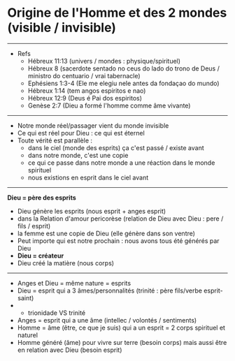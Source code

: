 # Origine de l'Homme et des 2 mondes (visible / invisible)
------
- Refs
  - Hébreux 11:13 (univers / mondes : physique/spirituel)
  - Hébreux 8 (sacerdote sentado no ceus do lado do trono de Deus / ministro do centuario / vrai tabernacle)
  - Ephésiens 1:3-4 (Ele me elegiu nele antes da fondaçao do mundo)
  - Hébreux 1:14 (tem angos espiritos e nao)
  - Hébreux 12:9 (Deus é Pai dos espiritos)
  - Genèse 2:7 (Dieu a formé l'homme comme âme vivante)
------
- Notre monde réel/passager vient du monde invisible
- Ce qui est réel pour Dieu : ce qui est éternel
- Toute vérité est parallèle : 
  - dans le ciel (monde des esprits) ça c'est passé / existe avant
  - dans notre monde, c'est une copie
  - ce qui ce passe dans notre monde a une réaction dans le monde spirituel
  - nous existions en esprit dans le ciel avant
------
**Dieu = père des esprits**
- Dieu génère les esprits (nous esprit + anges esprit)
- dans la Relation d'amour pericorèse (relation de Dieu avec Dieu : pere / fils / esprit)
- la femme est une copie de Dieu (elle génère dans son ventre)
- Peut importe qui est notre prochain : nous avons tous été générés par Dieu
- **Dieu = créateur**
- Dieu créé la matière (nous corps)
------
- Anges et Dieu = même nature = esprits
- Dieu = esprit qui a 3 âmes/personnalités (trinité : père fils/verbe esprit-saint)
-   - trionidade VS trinité
- Anges = esprit qui a une âme (intellec / volontés / sentiments)
- Homme = âme (être, ce que je suis) qui a un esprit = 2 corps spirituel et naturel
- Homme généré (âme) pour vivre sur terre (besoin corps) mais aussi être en relation avec Dieu (besoin esprit)
